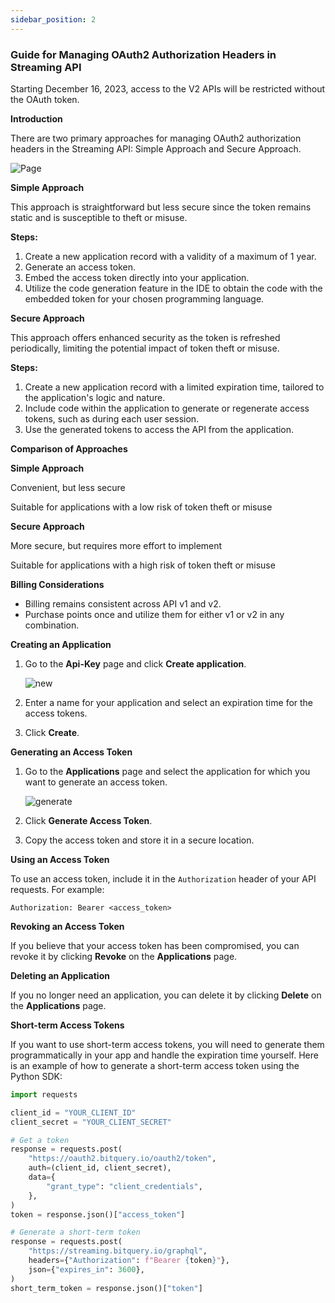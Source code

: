 ```yaml
---
sidebar_position: 2
---
```


### Guide for Managing OAuth2 Authorization Headers in Streaming API

Starting December 16, 2023, access to the V2 APIs will be restricted without the OAuth token.

**Introduction**

There are two primary approaches for managing OAuth2 authorization headers in the Streaming API: Simple Approach and Secure Approach.

![Page](/img/v2Access/tab.png)

**Simple Approach**

This approach is straightforward but less secure since the token remains static and is susceptible to theft or misuse.

**Steps:**

1.  Create a new application record with a validity of a maximum of 1 year.
2.  Generate an access token.
3.  Embed the access token directly into your application.
4.  Utilize the code generation feature in the IDE to obtain the code with the embedded token for your chosen programming language.

**Secure Approach**

This approach offers enhanced security as the token is refreshed periodically, limiting the potential impact of token theft or misuse.

**Steps:**

1.  Create a new application record with a limited expiration time, tailored to the application's logic and nature.
2.  Include code within the application to generate or regenerate access tokens, such as during each user session.
3.  Use the generated tokens to access the API from the application.

**Comparison of Approaches**

**Simple Approach**

Convenient, but less secure

Suitable for applications with a low risk of token theft or misuse

**Secure Approach**

More secure, but requires more effort to implement

Suitable for applications with a high risk of token theft or misuse

**Billing Considerations**

- Billing remains consistent across API v1 and v2.
- Purchase points once and utilize them for either v1 or v2 in any combination.

**Creating an Application**

1.  Go to the **Api-Key** page and click **Create application**.

    ![new](/img/v2Access/newApplication.png)

2.  Enter a name for your application and select an expiration time for the access tokens.
3.  Click **Create**.

**Generating an Access Token**

1.  Go to the **Applications** page and select the application for which you want to generate an access token.

    ![generate](/img/v2Access/generate.png)

2.  Click **Generate Access Token**.
3.  Copy the access token and store it in a secure location.

**Using an Access Token**

To use an access token, include it in the `Authorization` header of your API requests. For example:

```
Authorization: Bearer <access_token>

```

**Revoking an Access Token**

If you believe that your access token has been compromised, you can revoke it by clicking **Revoke** on the **Applications** page.

**Deleting an Application**

If you no longer need an application, you can delete it by clicking **Delete** on the **Applications** page.

**Short-term Access Tokens**

If you want to use short-term access tokens, you will need to generate them programmatically in your app and handle the expiration time yourself. Here is an example of how to generate a short-term access token using the Python SDK:



```Python
import requests

client_id = "YOUR_CLIENT_ID"
client_secret = "YOUR_CLIENT_SECRET"

# Get a token
response = requests.post(
    "https://oauth2.bitquery.io/oauth2/token",
    auth=(client_id, client_secret),
    data={
        "grant_type": "client_credentials",
    },
)
token = response.json()["access_token"]

# Generate a short-term token
response = requests.post(
    "https://streaming.bitquery.io/graphql",
    headers={"Authorization": f"Bearer {token}"},
    json={"expires_in": 3600},
)
short_term_token = response.json()["token"]

```
